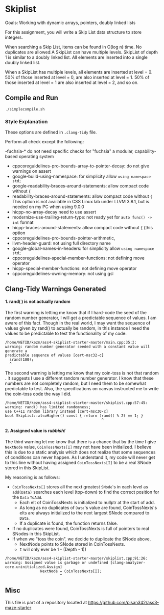 # Skiplist

Goals: Working with dynamic arrays, pointers, doubly linked lists

For this assignment, you will write a Skip List data structure to store integers. 

When searching a Skip List, items can be found in O(log n) time. 
No duplicates are allowed.A SkipList can have multiple levels. 
SkipList of depth 1 is similar to a doubly linked list. All elements are inserted into a single doubly linked list.

When a SkipList has multiple levels, all elements are inserted at level = 0. 50% of those inserted at level = 0, 
are also inserted at level = 1. 50% of those inserted at level = 1 are also inserted at level = 2, and so on.

## Compile and Run

```
./simplecompile.sh
```


### Style Explanation
These options are defined in `.clang-tidy` file.

Perform all check except the following:

-fuchsia-* do not need specific checks for "fuchsia" a modular, capability-based operating system
- cppcoreguidelines-pro-bounds-array-to-pointer-decay: do not give warnings on assert
- google-build-using-namespace: for simplicity allow `using namespace std;`
- google-readability-braces-around-statements: allow compact code without `{`
- readability-braces-around-statements: allow compact code without `{`
This option is not available in CSS Linux lab under LLVM 3.8.1, but is needed on my PC when using 9.0.0
- hicpp-no-array-decay need to use assert
- modernize-use-trailing-return-type: not ready yet for `auto func() -> int` format
- hicpp-braces-around-statements: allow compact code without `{` (this option
- cppcoreguidelines-pro-bounds-pointer-arithmetic,
- llvm-header-guard: not using full directory name
- google-global-names-in-headers: for simplicity allow `using namespace std;`
- cppcoreguidelines-special-member-functions: not defining move operator
- hicpp-special-member-functions: not defining move operator
- cppcoreguidelines-owning-memory: not using gsl
## Clang-Tidy Warnings Generated
#### 1. rand( ) is not actually random
The first warning is letting me know that if I hard-code the seed of the
 random number generator, I will get a predictable sequence of values. I am
  aware of this fact. Though in the real world, I may want the sequence of
   values given by rand() to actually be random, in this instance I need
    the values to be predictable to test the functionality of my code.
```shell script
/home/NETID/kezm/ass4-skiplist-starter-master/main.cpp:35:3: 
warning: random number generator seeded with a constant value will generate a 
predictable sequence of values [cert-msc32-c]
  srand(100);
  ^
```
The second warning is letting me know that my coin-toss is not that random
. It suggests I use a different random number generator. I know that these
 numbers are not completely random, but I need them to be somewhat
  predictable to test. Also, the specifications on canvas instructed me to
   write the coin-toss code the way I did.
```shell script
/home/NETID/kezm/ass4-skiplist-starter-master/skiplist.cpp:57:45: 
warning: rand() has limited randomness; 
use C++11 random library instead [cert-msc30-c]
bool SkipList::alsoHigher() const { return (rand() % 2) == 1; }
                                            ^
```

#### 2. Assigned value is _rubbish!_
The third warning let me know that there is a chance that by the time I
 give `NextNode` value, `CoinTossNexts[I]` may not have been initialized. I
  believe this is due to a static analysis which does not realize that some
   sequences of conditions can never happen. As I understand it, my code
    will never get to this line without having assigned `CoinTossNexts[I]`
     to be a real SNode stored in this SkipList.
   
   My reasoning is as follows: 
 * `CoinTossNexts[]` stores all the next greatest `SNode`'s in each level
  as `add(Data)` searches each level (top-down) to find the correct position 
   for the `Data` `ToAdd`.
   - Each elt of CoinTossNexts is initialized to nullptr at the start of add.
   - As long as no duplicates of `Data`'s value are found, CoinTossNexts's
    elts are always initialized to the next largest SNode compared to `Data`.
   - If a duplicate is found, the function returns false.
 * If no duplicates were found, CoinTossNexts is full of pointers to real
  SNodes in this SkipList.
 * If when we "toss the coin", we decide to duplicate the SNode above, 
   - NextNode points to SNode stored in CoinTossNexts.
   - `I` will only ever be 1 - (Depth - 1))
```shell script
/home/NETID/kezm/ass4-skiplist-starter-master/skiplist.cpp:91:26: 
warning: Assigned value is garbage or undefined [clang-analyzer-core.uninitialized.Assign]
                NextNode = CoinTossNexts[I];
                         ^
```



## Misc

This file is part of a repository located at
https://github.com/pisan342/ass3-maze-starter

